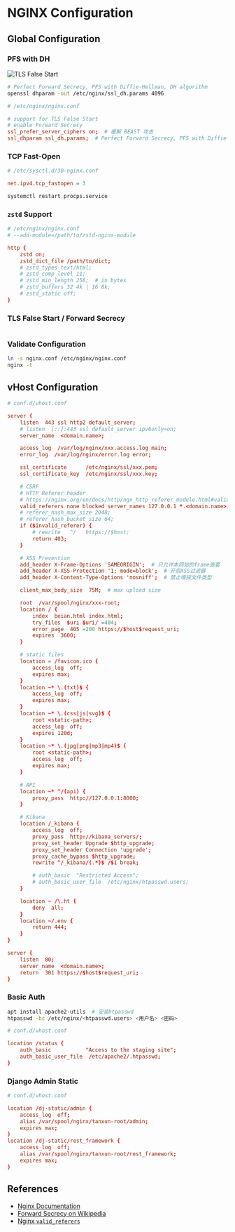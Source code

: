 # NGINX Configuration

## Global Configuration

### PFS with DH

![TLS False Start](https://leven-cn.github.io/linux-cookbook/imgs/tls-false-start.png)

```bash
# Perfect Forward Secrecy, PFS with Diffie-Hellman, DH algorithm
openssl dhparam -out /etc/nginx/ssl_dh.params 4096
```

```conf
# /etc/nginx/nginx.conf

# support for TLS False Start
# enable Forward Secrecy
ssl_prefer_server_ciphers on;  # 缓解 BEAST 攻击
ssl_dhparam ssl_dh.params;  # Perfect Forward Secrecy, PFS with Diffie-Hellman, DH algorithm
```

### TCP Fast-Open

```conf
# /etc/sysctl.d/30-nginx.conf

net.ipv4.tcp_fastopen = 3
```

```bash
systemctl restart procps.service
```

### `zstd` Support

```conf
# /etc/nginx/nginx.conf
# --add-module=/path/to/zstd-nginx-module

http {
    zstd on;
    zstd_dict_file /path/to/dict;
    # zstd_types text/html;
    # zstd_comp_level 11;
    # zstd_min_length 256;  # in bytes
    # zstd_buffers 32 4k | 16 8k;
    # zstd_static off;
}
```

### TLS False Start / Forward Secrecy

```conf

```

### Validate Configuration

```bash
ln -s nginx.conf /etc/nginx/nginx.conf
nginx -t
```

## vHost Configuration

```conf
# conf.d/vhost.conf

server {
    listen  443 ssl http2 default_server;
    # listen  [::]:443 ssl default_server ipv6only=on;
    server_name  <domain.name>;

    access_log  /var/log/nginx/xxx.access.log main;
    error_log  /var/log/nginx/error.log error;

    ssl_certificate      /etc/nginx/ssl/xxx.pem;
    ssl_certificate_key  /etc/nginx/ssl/xxx.key;

    # CSRF
    # HTTP Referer header
    # https://nginx.org/en/docs/http/ngx_http_referer_module.html#valid_referers
    valid_referers none blocked server_names 127.0.0.1 *.<domain.name>;
    # referer_hash_max_size 2048;
    # referer_hash_bucket_size 64;
    if ($invalid_referer) {
        # rewrite   ^/   https://$host;
        return 403;
    }

    # XSS Prevention
    add_header X-Frame-Options 'SAMEORIGIN';  # 只允许本网站的frame嵌套
    add_header X-XSS-Protection '1; mode=block';  # 开启XSS过滤器
    add_header X-Content-Type-Options 'nosniff';  # 禁止嗅探文件类型

    client_max_body_size  75M;  # max upload size

    root  /var/spool/nginx/xxx-root;
    location / {
        index  beian.html index.html;
        try_files  $uri $uri/ =404;
        error_page  405 =200 https://$host$request_uri;
        expires  3600;
    }

    # static files
    location = /favicon.ico {
        access_log  off;
        expires max;
    }
    location ~* \.(txt)$ {
        access_log  off;
        expires max;
    }
    location ~* \.(css|js|svg)$ {
        root <static-path>;
        access_log  off;
        expires 120d;
    }
    location ~* \.(jpg|png|mp3|mp4)$ {
        root <static-path>;
        access_log  off;
        expires max;
    }

    # API
    location ~* ^/(api) {
        proxy_pass  http://127.0.0.1:8000;
    }

    # Kibana
    location /_kibana {
        access_log  off;
        proxy_pass  http://kibana_servers/;
        proxy_set_header Upgrade $http_upgrade;
        proxy_set_header Connection 'upgrade';
        proxy_cache_bypass $http_upgrade;
        rewrite ^/_kibana/(.*)$ /$1 break;

        # auth_basic  "Restricted Access";
        # auth_basic_user_file  /etc/nginx/htpasswd.users;
    }

    location ~ /\.ht {
        deny  all;
    }
    location ~/.env {
        return 444;
    }
}

server {
    listen  80;
    server_name  <domain.name>;
    return  301 https://$host$request_uri;
}
```

### Basic Auth

```bash
apt install apache2-utils  # 安装htpasswd
htpasswd -bc /etc/nginx/<htpasswd.users> <用户名> <密码>
```

```conf
# conf.d/vhost.conf

location /status {
    auth_basic           "Access to the staging site";
    auth_basic_user_file  /etc/apache2/.htpasswd;
}
```

### Django Admin Static

```conf
# conf.d/vhost.conf

location /dj-static/admin {
    access_log  off;
    alias /var/spool/nginx/tanxun-root/admin;
    expires max;
}
location /dj-static/rest_framework {
    access_log  off;
    alias /var/spool/nginx/tanxun-root/rest_framework;
    expires max;
}
```

## References

- [Nginx Documentation](https://nginx.org/en/docs/)
- [Forward Secrecy on Wikipedia](https://en.wikipedia.org/wiki/Forward_secrecy)
- [Nginx `valid_referers`](https://nginx.org/en/docs/http/ngx_http_referer_module.html#valid_referers)
